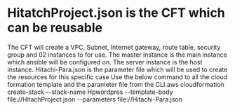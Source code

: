 # HitatchProject.json is the CFT which can be reusable 
The CFT will create a VPC, Subnet, Internet gateway, route table, security group and 02 instances to for use. The master instance is the main instance which ansible will be configured on. The server instance is the host instance. 
Hitachi-Para.json is the parameter file which will be used to create the resources for this specific case
Use the below command to all the cloud formation template and the parameter file from the CLI.aws cloudformation create-stack --stack-name Hpwordpres --template-body file://HitachProject.json --parameters file://Hitachi-Para.json
